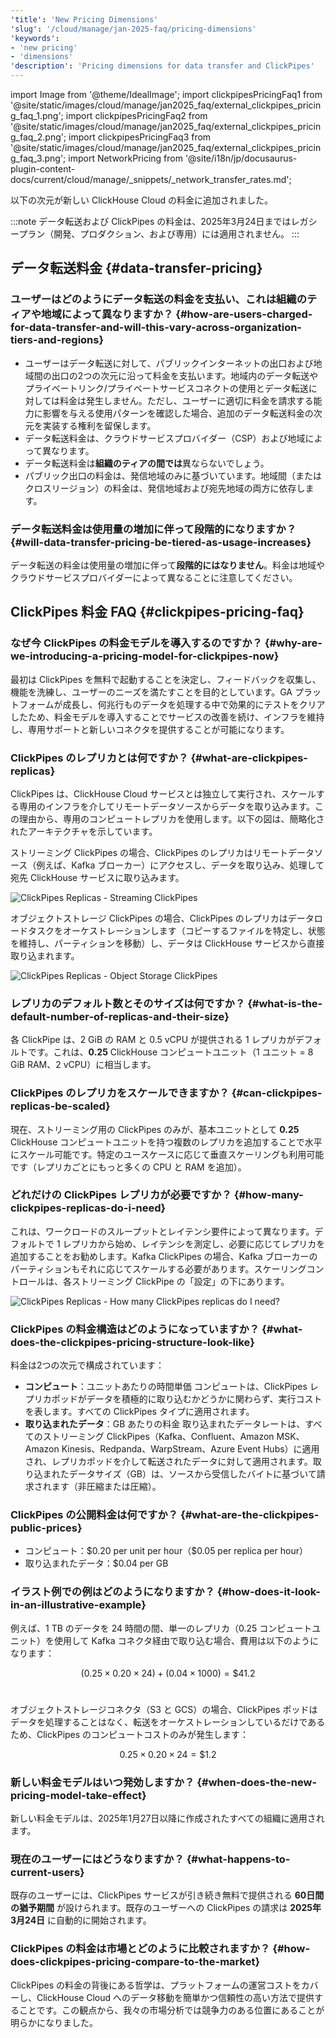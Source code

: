 ```yaml
---
'title': 'New Pricing Dimensions'
'slug': '/cloud/manage/jan-2025-faq/pricing-dimensions'
'keywords':
- 'new pricing'
- 'dimensions'
'description': 'Pricing dimensions for data transfer and ClickPipes'
---
```


import Image from '@theme/IdealImage';
import clickpipesPricingFaq1 from '@site/static/images/cloud/manage/jan2025_faq/external_clickpipes_pricing_faq_1.png';
import clickpipesPricingFaq2 from '@site/static/images/cloud/manage/jan2025_faq/external_clickpipes_pricing_faq_2.png';
import clickpipesPricingFaq3 from '@site/static/images/cloud/manage/jan2025_faq/external_clickpipes_pricing_faq_3.png';
import NetworkPricing from '@site/i18n/jp/docusaurus-plugin-content-docs/current/cloud/manage/_snippets/_network_transfer_rates.md';

以下の次元が新しい ClickHouse Cloud の料金に追加されました。

:::note
データ転送および ClickPipes の料金は、2025年3月24日まではレガシープラン（開発、プロダクション、および専用）には適用されません。
:::

## データ転送料金 {#data-transfer-pricing}

### ユーザーはどのようにデータ転送の料金を支払い、これは組織のティアや地域によって異なりますか？ {#how-are-users-charged-for-data-transfer-and-will-this-vary-across-organization-tiers-and-regions}

- ユーザーはデータ転送に対して、パブリックインターネットの出口および地域間の出口の2つの次元に沿って料金を支払います。地域内のデータ転送やプライベートリンク/プライベートサービスコネクトの使用とデータ転送に対しては料金は発生しません。ただし、ユーザーに適切に料金を請求する能力に影響を与える使用パターンを確認した場合、追加のデータ転送料金の次元を実装する権利を留保します。
- データ転送料金は、クラウドサービスプロバイダー（CSP）および地域によって異なります。
- データ転送料金は**組織のティアの間では**異ならないでしょう。
- パブリック出口の料金は、発信地域のみに基づいています。地域間（またはクロスリージョン）の料金は、発信地域および宛先地域の両方に依存します。

<NetworkPricing/>

### データ転送料金は使用量の増加に伴って段階的になりますか？ {#will-data-transfer-pricing-be-tiered-as-usage-increases}

データ転送の料金は使用量の増加に伴って**段階的にはなりません**。料金は地域やクラウドサービスプロバイダーによって異なることに注意してください。

## ClickPipes 料金 FAQ {#clickpipes-pricing-faq}

### なぜ今 ClickPipes の料金モデルを導入するのですか？ {#why-are-we-introducing-a-pricing-model-for-clickpipes-now}

最初は ClickPipes を無料で起動することを決定し、フィードバックを収集し、機能を洗練し、ユーザーのニーズを満たすことを目的としています。GA プラットフォームが成長し、何兆行ものデータを処理する中で効果的にテストをクリアしたため、料金モデルを導入することでサービスの改善を続け、インフラを維持し、専用サポートと新しいコネクタを提供することが可能になります。

### ClickPipes のレプリカとは何ですか？ {#what-are-clickpipes-replicas}

ClickPipes は、ClickHouse Cloud サービスとは独立して実行され、スケールする専用のインフラを介してリモートデータソースからデータを取り込みます。この理由から、専用のコンピュートレプリカを使用します。以下の図は、簡略化されたアーキテクチャを示しています。

ストリーミング ClickPipes の場合、ClickPipes のレプリカはリモートデータソース（例えば、Kafka ブローカー）にアクセスし、データを取り込み、処理して宛先 ClickHouse サービスに取り込みます。

<Image img={clickpipesPricingFaq1} size="lg" alt="ClickPipes Replicas - Streaming ClickPipes" border/>

オブジェクトストレージ ClickPipes の場合、ClickPipes のレプリカはデータロードタスクをオーケストレーションします（コピーするファイルを特定し、状態を維持し、パーティションを移動）し、データは ClickHouse サービスから直接取り込まれます。

<Image img={clickpipesPricingFaq2} size="lg" alt="ClickPipes Replicas - Object Storage ClickPipes" border/>

### レプリカのデフォルト数とそのサイズは何ですか？ {#what-is-the-default-number-of-replicas-and-their-size}

各 ClickPipe は、2 GiB の RAM と 0.5 vCPU が提供される 1 レプリカがデフォルトです。これは、**0.25** ClickHouse コンピュートユニット（1 ユニット = 8 GiB RAM、2 vCPU）に相当します。

### ClickPipes のレプリカをスケールできますか？ {#can-clickpipes-replicas-be-scaled}

現在、ストリーミング用の ClickPipes のみが、基本ユニットとして **0.25** ClickHouse コンピュートユニットを持つ複数のレプリカを追加することで水平にスケール可能です。特定のユースケースに応じて垂直スケーリングも利用可能です（レプリカごとにもっと多くの CPU と RAM を追加）。

### どれだけの ClickPipes レプリカが必要ですか？ {#how-many-clickpipes-replicas-do-i-need}

これは、ワークロードのスループットとレイテンシ要件によって異なります。デフォルトで 1 レプリカから始め、レイテンシを測定し、必要に応じてレプリカを追加することをお勧めします。Kafka ClickPipes の場合、Kafka ブローカーのパーティションもそれに応じてスケールする必要があります。スケーリングコントロールは、各ストリーミング ClickPipe の「設定」の下にあります。

<Image img={clickpipesPricingFaq3} size="lg" alt="ClickPipes Replicas - How many ClickPipes replicas do I need?" border/>

### ClickPipes の料金構造はどのようになっていますか？ {#what-does-the-clickpipes-pricing-structure-look-like}

料金は2つの次元で構成されています：
- **コンピュート**：ユニットあたりの時間単価
  コンピュートは、ClickPipes レプリカポッドがデータを積極的に取り込むかどうかに関わらず、実行コストを表します。すべての ClickPipes タイプに適用されます。
- **取り込まれたデータ**：GB あたりの料金
  取り込まれたデータレートは、すべてのストリーミング ClickPipes（Kafka、Confluent、Amazon MSK、Amazon Kinesis、Redpanda、WarpStream、Azure Event Hubs）に適用され、レプリカポッドを介して転送されたデータに対して適用されます。取り込まれたデータサイズ（GB）は、ソースから受信したバイトに基づいて請求されます（非圧縮または圧縮）。

### ClickPipes の公開料金は何ですか？ {#what-are-the-clickpipes-public-prices}

- コンピュート：\$0.20 per unit per hour（\$0.05 per replica per hour）
- 取り込まれたデータ：\$0.04 per GB

### イラスト例での例はどのようになりますか？ {#how-does-it-look-in-an-illustrative-example}

例えば、1 TB のデータを 24 時間の間、単一のレプリカ（0.25 コンピュートユニット）を使用して Kafka コネクタ経由で取り込む場合、費用は以下のようになります：

$$
(0.25 \times 0.20 \times 24) + (0.04 \times 1000) = \$41.2
$$
<br/>

オブジェクトストレージコネクタ（S3 と GCS）の場合、ClickPipes ポッドはデータを処理することはなく、転送をオーケストレーションしているだけであるため、ClickPipes のコンピュートコストのみが発生します：

$$
0.25 \times 0.20 \times 24 = \$1.2
$$

### 新しい料金モデルはいつ発効しますか？ {#when-does-the-new-pricing-model-take-effect}

新しい料金モデルは、2025年1月27日以降に作成されたすべての組織に適用されます。

### 現在のユーザーにはどうなりますか？ {#what-happens-to-current-users}

既存のユーザーには、ClickPipes サービスが引き続き無料で提供される **60日間の猶予期間** が設けられます。既存のユーザーへの ClickPipes の請求は **2025年3月24日** に自動的に開始されます。

### ClickPipes の料金は市場とどのように比較されますか？ {#how-does-clickpipes-pricing-compare-to-the-market}

ClickPipes の料金の背後にある哲学は、プラットフォームの運営コストをカバーし、ClickHouse Cloud へのデータ移動を簡単かつ信頼性の高い方法で提供することです。この観点から、我々の市場分析では競争力のある位置にあることが明らかになりました。
